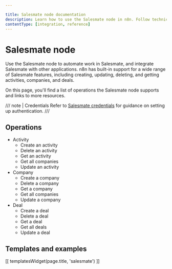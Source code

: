 ```yaml
---

title: Salesmate node documentation
description: Learn how to use the Salesmate node in n8n. Follow technical documentation to integrate Salesmate node into your workflows.
contentType: [integration, reference]
---
```


# Salesmate node

Use the Salesmate node to automate work in Salesmate, and integrate Salesmate with other applications. n8n has built-in support for a wide range of Salesmate features, including creating, updating, deleting, and getting activities, companies, and deals. 

On this page, you'll find a list of operations the Salesmate node supports and links to more resources.

/// note | Credentials
Refer to [Salesmate credentials](/integrations/builtin/credentials/salesmate.md) for guidance on setting up authentication. 
///

## Operations

* Activity
    * Create an activity
    * Delete an activity
    * Get an activity
    * Get all companies
    * Update an activity
* Company
    * Create a company
    * Delete a company
    * Get a company
    * Get all companies
    * Update a company
* Deal
    * Create a deal
    * Delete a deal
    * Get a deal
    * Get all deals
    * Update a deal

## Templates and examples

<!-- see https://www.notion.so/n8n/Pull-in-templates-for-the-integrations-pages-37c716837b804d30a33b47475f6e3780 -->
[[ templatesWidget(page.title, 'salesmate') ]]
